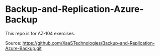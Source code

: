 # Backup-and-Replication-Azure-Backup

This repo is for AZ-104 exercises.

Source: https://github.com/XaaSTechnologies/Backup-and-Replication-Azure-Backup.git
